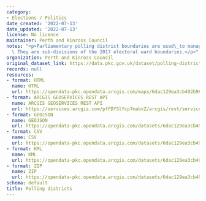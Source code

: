 ```yaml
---
category:
- Elections / Politics
date_created: '2022-07-13'
date_updated: '2022-07-13'
license: No licence
maintainer: Perth and Kinross Council
notes: "<p>Parliamentary polling district boundaries are used\_to manage elections.\
  \ They are sub-divisions of the 2017 electoral ward boundaries.</p>"
organization: Perth and Kinross Council
original_dataset_link: https://data.pkc.gov.uk/dataset/polling-districts
records: null
resources:
- format: HTML
  name: HTML
  url: https://opendata-pkc.opendata.arcgis.com/maps/6dac129ea3cb492b961186e316e09690_0
- format: ARCGIS GEOSERVICES REST API
  name: ARCGIS GEOSERVICES REST API
  url: https://services.arcgis.com/pfFDYSlYcp7mabvZ/arcgis/rest/services/Polling_districts/FeatureServer/0
- format: GEOJSON
  name: GEOJSON
  url: https://opendata-pkc.opendata.arcgis.com/datasets/6dac129ea3cb492b961186e316e09690_0.geojson?outSR=%7B%22latestWkid%22%3A3395%2C%22wkid%22%3A3395%7D
- format: CSV
  name: CSV
  url: https://opendata-pkc.opendata.arcgis.com/datasets/6dac129ea3cb492b961186e316e09690_0.csv?outSR=%7B%22latestWkid%22%3A3395%2C%22wkid%22%3A3395%7D
- format: KML
  name: KML
  url: https://opendata-pkc.opendata.arcgis.com/datasets/6dac129ea3cb492b961186e316e09690_0.kml?outSR=%7B%22latestWkid%22%3A3395%2C%22wkid%22%3A3395%7D
- format: ZIP
  name: ZIP
  url: https://opendata-pkc.opendata.arcgis.com/datasets/6dac129ea3cb492b961186e316e09690_0.zip?outSR=%7B%22latestWkid%22%3A3395%2C%22wkid%22%3A3395%7D
schema: default
title: Polling districts
---
```

